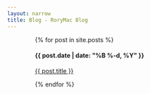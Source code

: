 ```yaml
---
layout: narrow
title: Blog - RoryMac Blog
---
```

<div style="padding-left: 4rem;">
{% for post in site.posts %}
  <h4>{{ post.date | date: "%B %-d, %Y" }}</h4>
  <p><a href="{{ post.url }}">{{ post.title }}</a></p>
{% endfor %}
</div>